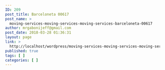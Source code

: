 ```yaml
---
ID: 209
post_title: Barceloneta 00617
post_name: >
  moving-services-moving-services-moving-services-barceloneta-00617
author: mrgabonijeff@gmail.com
post_date: 2018-03-28 01:36:31
layout: page
link: >
  http://localhost/wordpress/moving-services-moving-services-moving-services-barceloneta-00617/
published: true
tags: [ ]
categories: [ ]
---
```

